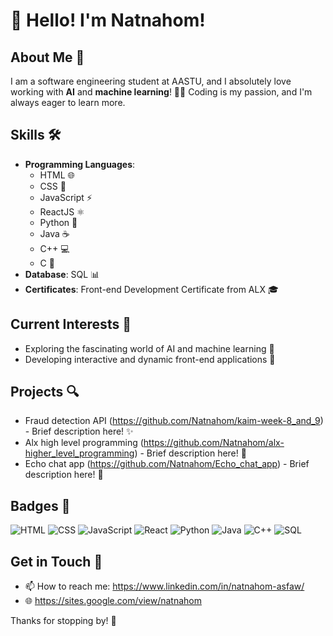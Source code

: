 # 👋 Hello! I'm Natnahom!

## About Me 🌟
I am a software engineering student at AASTU, and I absolutely love working with **AI** and **machine learning**! 🤖💡 Coding is my passion, and I'm always eager to learn more.

## Skills 🛠️
- **Programming Languages**: 
  - HTML 🌐
  - CSS 🎨
  - JavaScript ⚡
  - ReactJS ⚛️
  - Python 🐍
  - Java ☕
  - C++ 💻
  - C 🔧
- **Database**: SQL 📊
- **Certificates**: Front-end Development Certificate from ALX 🎓

## Current Interests 🚀
- Exploring the fascinating world of AI and machine learning 🤖
- Developing interactive and dynamic front-end applications 🌈

## Projects 🔍
- Fraud detection API (https://github.com/Natnahom/kaim-week-8_and_9) - Brief description here! ✨
- Alx high level programming (https://github.com/Natnahom/alx-higher_level_programming) - Brief description here! 🌟
- Echo chat app (https://github.com/Natnahom/Echo_chat_app) - Brief description here! 🌟

## Badges 🏅
![HTML](https://img.shields.io/badge/HTML5-E34F26?style=flat-square&logo=html5&logoColor=white)
![CSS](https://img.shields.io/badge/CSS3-1572B6?style=flat-square&logo=css3&logoColor=white)
![JavaScript](https://img.shields.io/badge/JavaScript-F7DF1E?style=flat-square&logo=javascript&logoColor=black)
![React](https://img.shields.io/badge/React-61DAFB?style=flat-square&logo=react&logoColor=black)
![Python](https://img.shields.io/badge/Python-3776AB?style=flat-square&logo=python&logoColor=white)
![Java](https://img.shields.io/badge/Java-007396?style=flat-square&logo=java&logoColor=white)
![C++](https://img.shields.io/badge/C%2B%2B-00599C?style=flat-square&logo=c%2B%2B&logoColor=white)
![SQL](https://img.shields.io/badge/SQL-4479A1?style=flat-square&logo=postgresql&logoColor=white)

## Get in Touch 💬
- 📫 How to reach me: https://www.linkedin.com/in/natnahom-asfaw/
- 🌐 https://sites.google.com/view/natnahom

Thanks for stopping by! 🎉
